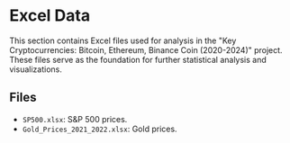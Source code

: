 # Excel Data

This section contains Excel files used for analysis in the "Key Cryptocurrencies: Bitcoin, Ethereum, Binance Coin (2020-2024)" project.  
These files serve as the foundation for further statistical analysis and visualizations.  

## Files  
- `SP500.xlsx`: S&P 500 prices.  
- `Gold_Prices_2021_2022.xlsx`: Gold prices.  
